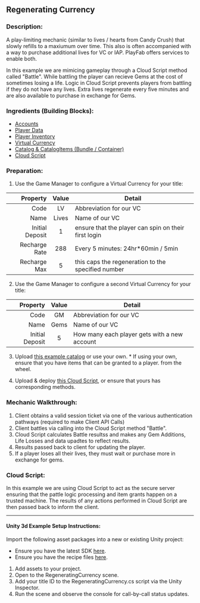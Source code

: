 ## Regenerating Currency
### Description:
A play-limiting mechanic (similar to lives / hearts from Candy Crush) that slowly refills to a maxiumum over time. This also is often accompanied with a way to purchase additional lives for VC or IAP. PlayFab offers services to enable both. 

In this example we are mimicing gameplay through a Cloud Script method called "Battle". While battling the player can recieve Gems at the cost of sometimes losing a life. Logic in Cloud Script prevents players from battling if they do not have any lives. Extra lives regenerate every five minutes and are also available to purchase in exchange for Gems. 

### Ingredients (Building Blocks):
  * [Accounts](https://api.playfab.com/docs/building-blocks#Accounts)
  * [Player Data](https://api.playfab.com/docs/building-blocks#Player_Data)
  * [Player Inventory](https://api.playfab.com/docs/building-blocks#Player_Inventory)
  * [Virtual Currency](https://api.playfab.com/docs/building-blocks#Virtual_Currency)
  * [Catalog & CatalogItems (Bundle / Container)](https://api.playfab.com/docs/building-blocks#Catalog)
  * [Cloud Script](https://api.playfab.com/docs/building-blocks#Cloud_Script)

### Preparation:
  1. Use the Game Manager to configure a Virtual Currency for your title:

  | Property | Value | Detail
  ---: | :---: | --- 
  Code | LV | Abbreviation for our VC
  Name | Lives | Name of our VC
  Initial Deposit | 1 | ensure that the player can spin on their first login
  Recharge Rate | 288 |  Every 5 minutes: 24hr*60min / 5min
  Recharge Max | 5 | this caps the regeneration to the specified number

  2. Use the Game Manager to configure a second Virtual Currency for your title:

  | Property | Value | Detail
  ---: | :---: | --- 
  Code | GM | Abbreviation for our VC
  Name | Gems | Name of our VC
  Initial Deposit | 5 | How many each player gets with a new account

  3. Upload [this example catalog](/Recipes/RegeneratingCurrency/PlayFab-JSON/Catalog.json) or use your own.
    * If using your own, ensure that you have items that can be granted to a player. from the wheel.

  4. Upload & deploy [this Cloud Script](/Recipes/RegeneratingCurrency/CloudScript.js), or ensure that yours has corresponding methods.  

### Mechanic Walkthrough:
  1. Client obtains a valid session ticket via one of the various authentication pathways (required to make Client API Calls)
  2. Client battles via calling into the Cloud Script method "Battle". 
  3. Cloud Script calculates Battle resultss and makes any Gem Additions, Life Losses and data upadtes to reflect results.
  4. Results passed back to client for updating the player.
  5. If a player loses all their lives, they must wait or purchase more in exchange for gems.


### Cloud Script:
In this example we are using Cloud Script to act as the secure server ensuring that the pattle logic processing and item grants happen on a trusted machine. The results of any actions performed in Cloud Script are then passed back to inform the client.

----

#### Unity 3d Example Setup Instructions:
Import the following asset packages into a new or existing Unity project:
  * Ensure you have the latest SDK [here](https://github.com/PlayFab/UnitySDK/raw/versioned/PlayFabClientSDK.unitypackage).
  * Ensure you have the recipe files [here](https://github.com/PlayFab/PlayFab-Samples/raw/master/Recipes/ProgressiveRewards/Unity3d-Example/ProgressiveRewardsRecipe.unitypackage).
  
  1. Add assets to your project. 
  2. Open to the RegeneratingCurrency scene.
  3. Add your title ID to the RegeneratingCurrency.cs script via the Unity Inspector.
  4. Run the scene and observe the console for call-by-call status updates.